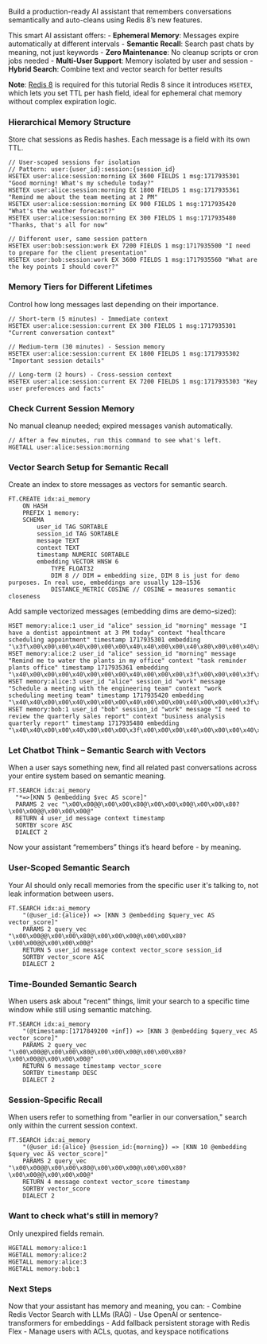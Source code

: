 Build a production-ready AI assistant that remembers conversations semantically and auto-cleans using Redis 8’s new features.

This smart AI assistant offers:
    - **Ephemeral Memory**: Messages expire automatically at different intervals
    - **Semantic Recall**: Search past chats by meaning, not just keywords
    - **Zero Maintenance**: No cleanup scripts or cron jobs needed
    - **Multi-User Support**: Memory isolated by user and session
    - **Hybrid Search**: Combine text and vector search for better results

**Note**: [Redis 8](https://hub.docker.com/_/redis/tags) is required for this tutorial Redis 8 since it introduces `HSETEX`, which lets you set TTL per hash field, ideal for ephemeral chat memory without complex expiration logic.

### Hierarchical Memory Structure
Store chat sessions as Redis hashes. Each message is a field with its own TTL.

```redis:[run_confirmation=true] Upload Session Data
// User-scoped sessions for isolation
// Pattern: user:{user_id}:session:{session_id}
HSETEX user:alice:session:morning EX 3600 FIELDS 1 msg:1717935301 "Good morning! What's my schedule today?"
HSETEX user:alice:session:morning EX 1800 FIELDS 1 msg:1717935361 "Remind me about the team meeting at 2 PM"
HSETEX user:alice:session:morning EX 900 FIELDS 1 msg:1717935420  "What's the weather forecast?"
HSETEX user:alice:session:morning EX 300 FIELDS 1 msg:1717935480  "Thanks, that's all for now"

// Different user, same session pattern
HSETEX user:bob:session:work EX 7200 FIELDS 1 msg:1717935500 "I need to prepare for the client presentation"
HSETEX user:bob:session:work EX 3600 FIELDS 1 msg:1717935560 "What are the key points I should cover?"
```

### Memory Tiers for Different Lifetimes
Control how long messages last depending on their importance.

```redis:[run_confirmation=true] Memory Tiers Strategy
// Short-term (5 minutes) - Immediate context
HSETEX user:alice:session:current EX 300 FIELDS 1 msg:1717935301 "Current conversation context"

// Medium-term (30 minutes) - Session memory  
HSETEX user:alice:session:current EX 1800 FIELDS 1 msg:1717935302 "Important session details"

// Long-term (2 hours) - Cross-session context
HSETEX user:alice:session:current EX 7200 FIELDS 1 msg:1717935303 "Key user preferences and facts"
```

### Check Current Session Memory
No manual cleanup needed; expired messages vanish automatically.

```redis:[run_confirmation=true] Monitor Session State Over Time
// After a few minutes, run this command to see what's left.
HGETALL user:alice:session:morning
```

### Vector Search Setup for Semantic Recall
Create an index to store messages as vectors for semantic search.

```redis:[run_confirmation=true] Create a Vector Index
FT.CREATE idx:ai_memory
    ON HASH
    PREFIX 1 memory:
    SCHEMA
        user_id TAG SORTABLE
        session_id TAG SORTABLE
        message TEXT
        context TEXT
        timestamp NUMERIC SORTABLE
        embedding VECTOR HNSW 6
            TYPE FLOAT32
            DIM 8 // DIM = embedding size, DIM 8 is just for demo purposes. In real use, embeddings are usually 128–1536
            DISTANCE_METRIC COSINE // COSINE = measures semantic closeness
```

Add sample vectorized messages (embedding dims are demo-sized):

```redis:[run_confirmation=true] Add entries for the chatbot
HSET memory:alice:1 user_id "alice" session_id "morning" message "I have a dentist appointment at 3 PM today" context "healthcare scheduling appointment" timestamp 1717935301 embedding "\x3f\x00\x00\x00\x40\x00\x00\x00\x40\x40\x00\x00\x40\x80\x00\x00\x40\x00\x00\x00\x40\x00\x00\x00"
HSET memory:alice:2 user_id "alice" session_id "morning" message "Remind me to water the plants in my office" context "task reminder plants office" timestamp 1717935361 embedding "\x40\x00\x00\x00\x40\x00\x00\x00\x40\x00\x00\x00\x3f\x00\x00\x00\x3f\x00\x00\x00\x40\x00\x00\x00"
HSET memory:alice:3 user_id "alice" session_id "work" message "Schedule a meeting with the engineering team" context "work scheduling meeting team" timestamp 1717935420 embedding "\x40\x40\x00\x00\x40\x00\x00\x00\x40\x00\x00\x00\x40\x00\x00\x00\x3f\x00\x00\x00\x3f\x00\x00\x00"
HSET memory:bob:1 user_id "bob" session_id "work" message "I need to review the quarterly sales report" context "business analysis quarterly report" timestamp 1717935480 embedding "\x40\x40\x00\x00\x40\x00\x00\x00\x3f\x00\x00\x00\x40\x00\x00\x00\x40\x00\x00\x00\x00\x00\x00\x00"
```

### Let Chatbot Think – Semantic Search with Vectors
When a user says something new, find all related past conversations across your entire system based on semantic meaning.

```redis:[run_confirmation=false] Find Top 5 Related Messages By Meaning
FT.SEARCH idx:ai_memory
  "*=>[KNN 5 @embedding $vec AS score]"
  PARAMS 2 vec "\x00\x00@@\x00\x00\x80@\x00\x00\x00@\x00\x00\x80?\x00\x00@@\x00\x00\x00@"
  RETURN 4 user_id message context timestamp
  SORTBY score ASC
  DIALECT 2
```

Now your assistant “remembers” things it’s heard before - by meaning.

### User-Scoped Semantic Search
Your AI should only recall memories from the specific user it's talking to, not leak information between users.

```redis:[run_confirmation=false] Find Similar Memories For Specific User Only
FT.SEARCH idx:ai_memory 
    "(@user_id:{alice}) => [KNN 3 @embedding $query_vec AS vector_score]" 
    PARAMS 2 query_vec "\x00\x00@@\x00\x00\x80@\x00\x00\x00@\x00\x00\x80?\x00\x00@@\x00\x00\x00@"
    RETURN 5 user_id message context vector_score session_id
    SORTBY vector_score ASC
    DIALECT 2
```

### Time-Bounded Semantic Search
When users ask about "recent" things, limit your search to a specific time window while still using semantic matching.

```redis:[run_confirmation=false] Find recent similar memories (last 24 hours)
FT.SEARCH idx:ai_memory 
    "(@timestamp:[1717849200 +inf]) => [KNN 3 @embedding $query_vec AS vector_score]" 
    PARAMS 2 query_vec "\x00\x00@@\x00\x00\x80@\x00\x00\x00@\x00\x00\x80?\x00\x00@@\x00\x00\x00@"
    RETURN 6 message timestamp vector_score
    SORTBY timestamp DESC
    DIALECT 2
```

### Session-Specific Recall
When users refer to something from "earlier in our conversation," search only within the current session context.

```
FT.SEARCH idx:ai_memory 
    "(@user_id:{alice} @session_id:{morning}) => [KNN 10 @embedding $query_vec AS vector_score]" 
    PARAMS 2 query_vec "\x00\x00@@\x00\x00\x80@\x00\x00\x00@\x00\x00\x80?\x00\x00@@\x00\x00\x00@"
    RETURN 4 message context vector_score timestamp
    SORTBY vector_score
    DIALECT 2
```

### Want to check what's still in memory?

Only unexpired fields remain.

```redis:[run_confirmation=false] Check Sessions
HGETALL memory:alice:1
HGETALL memory:alice:2
HGETALL memory:alice:3
HGETALL memory:bob:1
```

### Next Steps
Now that your assistant has memory and meaning, you can:
    - Combine Redis Vector Search with LLMs (RAG)
    - Use OpenAI or sentence-transformers for embeddings
    - Add fallback persistent storage with Redis Flex
    - Manage users with ACLs, quotas, and keyspace notifications